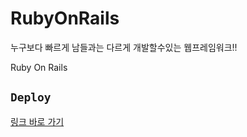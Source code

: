 # RubyOnRails 
누구보다 빠르게 남들과는 다르게 개발할수있는 웹프레임워크!! 

Ruby On Rails 

## `Deploy`
[링크 바로 가기](https://github.com/limdongjin/TIL/tree/master/rails/deploy)
